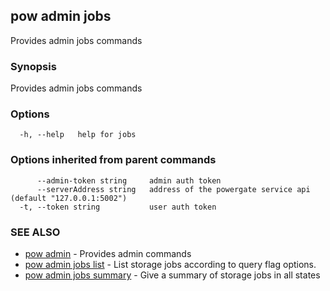 ## pow admin jobs

Provides admin jobs commands

### Synopsis

Provides admin jobs commands

### Options

```
  -h, --help   help for jobs
```

### Options inherited from parent commands

```
      --admin-token string     admin auth token
      --serverAddress string   address of the powergate service api (default "127.0.0.1:5002")
  -t, --token string           user auth token
```

### SEE ALSO

* [pow admin](pow_admin.md)	 - Provides admin commands
* [pow admin jobs list](pow_admin_jobs_list.md)	 - List storage jobs according to query flag options.
* [pow admin jobs summary](pow_admin_jobs_summary.md)	 - Give a summary of storage jobs in all states

